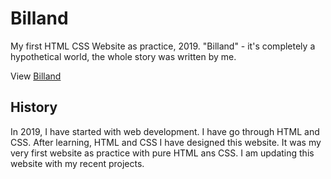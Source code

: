 # Billand
My first HTML CSS Website as practice, 2019. "Billand" - it's completely a hypothetical world, the whole story was written by me.

View [Billand](https://sayan3990.github.io/Billand/)

## History
In 2019, I have started with web development. I have go through HTML and CSS. 
After learning, HTML and CSS I have designed this website. It was my very first website as practice with pure HTML ans CSS. 
I am updating this website with my recent projects.
